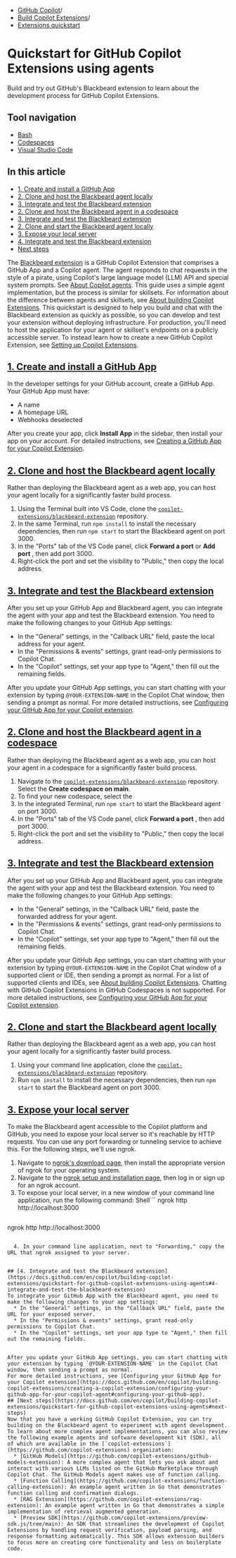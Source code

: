   * [GitHub Copilot](https://docs.github.com/en/copilot "GitHub Copilot")/
  * [Build Copilot Extensions](https://docs.github.com/en/copilot/building-copilot-extensions "Build Copilot Extensions")/
  * [Extensions quickstart](https://docs.github.com/en/copilot/building-copilot-extensions/quickstart-for-github-copilot-extensions-using-agents "Extensions quickstart")


# Quickstart for GitHub Copilot Extensions using agents
Build and try out GitHub's Blackbeard extension to learn about the development process for GitHub Copilot Extensions.
## Tool navigation
  * [Bash](https://docs.github.com/en/copilot/building-copilot-extensions/quickstart-for-github-copilot-extensions-using-agents?tool=bash)
  * [Codespaces](https://docs.github.com/en/copilot/building-copilot-extensions/quickstart-for-github-copilot-extensions-using-agents?tool=codespaces)
  * [Visual Studio Code](https://docs.github.com/en/copilot/building-copilot-extensions/quickstart-for-github-copilot-extensions-using-agents?tool=vscode)


## In this article
  * [1. Create and install a GitHub App](https://docs.github.com/en/copilot/building-copilot-extensions/quickstart-for-github-copilot-extensions-using-agents#1-create-and-install-a-github-app)
  * [2. Clone and host the Blackbeard agent locally](https://docs.github.com/en/copilot/building-copilot-extensions/quickstart-for-github-copilot-extensions-using-agents#2-clone-and-host-the-blackbeard-agent-locally)
  * [3. Integrate and test the Blackbeard extension](https://docs.github.com/en/copilot/building-copilot-extensions/quickstart-for-github-copilot-extensions-using-agents#3-integrate-and-test-the-blackbeard-extension)
  * [2. Clone and host the Blackbeard agent in a codespace](https://docs.github.com/en/copilot/building-copilot-extensions/quickstart-for-github-copilot-extensions-using-agents#2-clone-and-host-the-blackbeard-agent-in-a-codespace)
  * [3. Integrate and test the Blackbeard extension](https://docs.github.com/en/copilot/building-copilot-extensions/quickstart-for-github-copilot-extensions-using-agents#3-integrate-and-test-the-blackbeard-extension-1)
  * [2. Clone and start the Blackbeard agent locally](https://docs.github.com/en/copilot/building-copilot-extensions/quickstart-for-github-copilot-extensions-using-agents#2-clone-and-start-the-blackbeard-agent-locally)
  * [3. Expose your local server](https://docs.github.com/en/copilot/building-copilot-extensions/quickstart-for-github-copilot-extensions-using-agents#3-expose-your-local-server)
  * [4. Integrate and test the Blackbeard extension](https://docs.github.com/en/copilot/building-copilot-extensions/quickstart-for-github-copilot-extensions-using-agents#4-integrate-and-test-the-blackbeard-extension)
  * [Next steps](https://docs.github.com/en/copilot/building-copilot-extensions/quickstart-for-github-copilot-extensions-using-agents#next-steps)


The [Blackbeard extension](https://github.com/copilot-extensions/blackbeard-extension) is a GitHub Copilot Extension that comprises a GitHub App and a Copilot agent. The agent responds to chat requests in the style of a pirate, using Copilot's large language model (LLM) API and special system prompts. See [About Copilot agents](https://docs.github.com/en/copilot/building-copilot-extensions/building-a-copilot-agent-for-your-copilot-extension/about-copilot-agents).
This guide uses a simple agent implementation, but the process is similar for skillsets. For information about the difference between agents and skillsets, see [About building Copilot Extensions](https://docs.github.com/en/copilot/building-copilot-extensions/about-building-copilot-extensions#about-skillsets-and-agents).
This quickstart is designed to help you build and chat with the Blackbeard extension as quickly as possible, so you can develop and test your extension without deploying infrastructure. For production, you'll need to host the application for your agent or skillset's endpoints on a publicly accessible server. To instead learn how to create a new GitHub Copilot Extension, see [Setting up Copilot Extensions](https://docs.github.com/en/copilot/building-copilot-extensions/setting-up-copilot-extensions).
## [1. Create and install a GitHub App](https://docs.github.com/en/copilot/building-copilot-extensions/quickstart-for-github-copilot-extensions-using-agents#1-create-and-install-a-github-app)
In the developer settings for your GitHub account, create a GitHub App. Your GitHub App must have:
  * A name
  * A homepage URL
  * Webhooks deselected


After you create your app, click **Install App** in the sidebar, then install your app on your account.
For detailed instructions, see [Creating a GitHub App for your Copilot Extension](https://docs.github.com/en/copilot/building-copilot-extensions/creating-a-copilot-extension/creating-a-github-app-for-your-copilot-extension#creating-a-github-app).
## [2. Clone and host the Blackbeard agent locally](https://docs.github.com/en/copilot/building-copilot-extensions/quickstart-for-github-copilot-extensions-using-agents#2-clone-and-host-the-blackbeard-agent-locally)
Rather than deploying the Blackbeard agent as a web app, you can host your agent locally for a significantly faster build process.
  1. Using the Terminal built into VS Code, clone the [`copilot-extensions/blackbeard-extension`](https://github.com/copilot-extensions/blackbeard-extension) repository.
  2. In the same Terminal, run `npm install` to install the necessary dependencies, then run `npm start` to start the Blackbeard agent on port 3000.
  3. In the "Ports" tab of the VS Code panel, click **Forward a port** or **Add port** , then add port 3000.
  4. Right-click the port and set the visibility to "Public," then copy the local address.


## [3. Integrate and test the Blackbeard extension](https://docs.github.com/en/copilot/building-copilot-extensions/quickstart-for-github-copilot-extensions-using-agents#3-integrate-and-test-the-blackbeard-extension)
After you set up your GitHub App and Blackbeard agent, you can integrate the agent with your app and test the Blackbeard extension. You need to make the following changes to your GitHub App settings:
  * In the "General" settings, in the "Callback URL" field, paste the local address for your agent.
  * In the "Permissions & events" settings, grant read-only permissions to Copilot Chat.
  * In the "Copilot" settings, set your app type to "Agent," then fill out the remaining fields.


After you update your GitHub App settings, you can start chatting with your extension by typing `@YOUR-EXTENSION-NAME` in the Copilot Chat window, then sending a prompt as normal.
For more detailed instructions, see [Configuring your GitHub App for your Copilot extension](https://docs.github.com/en/copilot/building-copilot-extensions/creating-a-copilot-extension/configuring-your-github-app-for-your-copilot-agent#configuring-your-github-app).
## [2. Clone and host the Blackbeard agent in a codespace](https://docs.github.com/en/copilot/building-copilot-extensions/quickstart-for-github-copilot-extensions-using-agents#2-clone-and-host-the-blackbeard-agent-in-a-codespace)
Rather than deploying the Blackbeard agent as a web app, you can host your agent in a codespace for a significantly faster build process.
  1. Navigate to the [`copilot-extensions/blackbeard-extension`](https://github.com/copilot-extensions/blackbeard-extension) repository. Select the **Create codespace on main**.
  2. To find your new codespace, select the 
  3. In the integrated Terminal, run `npm start` to start the Blackbeard agent on port 3000.
  4. In the "Ports" tab of the VS Code panel, click **Forward a port** , then add port 3000.
  5. Right-click the port and set the visibility to "Public," then copy the local address.


## [3. Integrate and test the Blackbeard extension](https://docs.github.com/en/copilot/building-copilot-extensions/quickstart-for-github-copilot-extensions-using-agents#3-integrate-and-test-the-blackbeard-extension-1)
After you set up your GitHub App and Blackbeard agent, you can integrate the agent with your app and test the Blackbeard extension. You need to make the following changes to your GitHub App settings:
  * In the "General" settings, in the "Callback URL" field, paste the forwarded address for your agent.
  * In the "Permissions & events" settings, grant read-only permissions to Copilot Chat.
  * In the "Copilot" settings, set your app type to "Agent," then fill out the remaining fields.


After you update your GitHub App settings, you can start chatting with your extension by typing `@YOUR-EXTENSION-NAME` in the Copilot Chat window of a supported client or IDE, then sending a prompt as normal. For a list of supported clients and IDEs, see [About building Copilot Extensions](https://docs.github.com/en/copilot/building-copilot-extensions/about-building-copilot-extensions#supported-clients-and-ides).
Chatting with GitHub Copilot Extensions in GitHub Codespaces is not supported.
For more detailed instructions, see [Configuring your GitHub App for your Copilot extension](https://docs.github.com/en/copilot/building-copilot-extensions/creating-a-copilot-extension/configuring-your-github-app-for-your-copilot-agent#configuring-your-github-app).
## [2. Clone and start the Blackbeard agent locally](https://docs.github.com/en/copilot/building-copilot-extensions/quickstart-for-github-copilot-extensions-using-agents#2-clone-and-start-the-blackbeard-agent-locally)
Rather than deploying the Blackbeard agent as a web app, you can host your agent locally for a significantly faster build process.
  1. Using your command line application, clone the [`copilot-extensions/blackbeard-extension`](https://github.com/copilot-extensions/blackbeard-extension) repository.
  2. Run `npm install` to install the necessary dependencies, then run `npm start` to start the Blackbeard agent on port 3000.


## [3. Expose your local server](https://docs.github.com/en/copilot/building-copilot-extensions/quickstart-for-github-copilot-extensions-using-agents#3-expose-your-local-server)
To make the Blackbeard agent accessible to the Copilot platform and GitHub, you need to expose your local server so it's reachable by HTTP requests. You can use any port forwarding or tunneling service to achieve this. For the following steps, we'll use ngrok.
  1. Navigate to [ngrok's download page](https://ngrok.com/downloads/), then install the appropriate version of ngrok for your operating system.
  2. Navigate to the [ngrok setup and installation page](https://dashboard.ngrok.com/get-started/setup/), then log in or sign up for an ngrok account.
  3. To expose your local server, in a new window of your command line application, run the following command:
Shell```
ngrok http http://localhost:3000

```
```
ngrok http http://localhost:3000

```

  4. In your command line application, next to "Forwarding," copy the URL that ngrok assigned to your server.


## [4. Integrate and test the Blackbeard extension](https://docs.github.com/en/copilot/building-copilot-extensions/quickstart-for-github-copilot-extensions-using-agents#4-integrate-and-test-the-blackbeard-extension)
To integrate your GitHub App with the Blackbeard agent, you need to make the following changes to your app settings:
  * In the "General" settings, in the "Callback URL" field, paste the URL for your exposed server.
  * In the "Permissions & events" settings, grant read-only permissions to Copilot Chat.
  * In the "Copilot" settings, set your app type to "Agent," then fill out the remaining fields.


After you update your GitHub App settings, you can start chatting with your extension by typing `@YOUR-EXTENSION-NAME` in the Copilot Chat window, then sending a prompt as normal.
For more detailed instructions, see [Configuring your GitHub App for your Copilot extension](https://docs.github.com/en/copilot/building-copilot-extensions/creating-a-copilot-extension/configuring-your-github-app-for-your-copilot-agent#configuring-your-github-app).
## [Next steps](https://docs.github.com/en/copilot/building-copilot-extensions/quickstart-for-github-copilot-extensions-using-agents#next-steps)
Now that you have a working GitHub Copilot Extension, you can try building on the Blackbeard agent to experiment with agent development.
To learn about more complex agent implementations, you can also review the following example agents and software development kit (SDK), all of which are available in the [`copilot-extensions`](https://github.com/copilot-extensions) organization:
  * [GitHub Models](https://github.com/copilot-extensions/github-models-extension): A more complex agent that lets you ask about and interact with various LLMs listed on the GitHub Marketplace through Copilot Chat. The GitHub Models agent makes use of function calling.
  * [Function Calling](https://github.com/copilot-extensions/function-calling-extension): An example agent written in Go that demonstrates function calling and confirmation dialogs.
  * [RAG Extension](https://github.com/copilot-extensions/rag-extension): An example agent written in Go that demonstrates a simple implementation of retrieval augmented generation.
  * [Preview SDK](https://github.com/copilot-extensions/preview-sdk.js/tree/main): An SDK that streamlines the development of Copilot Extensions by handling request verification, payload parsing, and response formatting automatically. This SDK allows extension builders to focus more on creating core functionality and less on boilerplate code.


